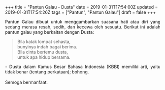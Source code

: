+++
title = "Pantun Galau - Dusta"
date = 2019-01-31T17:54:00Z
updated = 2019-01-31T17:54:26Z
tags = ["Pantun", "Pantun Galau"]
draft = false
+++

<div dir="ltr" style="text-align: left;" trbidi="on"><div style="text-align: justify;">Pantun Galau dibuat untuk menggambarkan suasana hati atau diri yang sedang merasa resah, sedih, dan kecewa oleh sesuatu. Berikut ini adalah pantun galau yang berkaitan dengan Dusta:</div><blockquote class="tr_bq"><div style="text-align: left;">Bila katak lompat sehasta,<br />bunyinya indah bagai berima.<br />Bila cinta bertemu dusta,<br />untuk apa hidup bersama.</div></blockquote><div style="text-align: justify;">- Dusta dalam Kamus Besar Bahasa Indonesia (KBBI) memiliki arti, yaitu tidak benar (tentang perkataan); bohong.</div><div style="text-align: justify;"><br /></div><div style="text-align: justify;">Semoga bermanfaat. </div></div>
